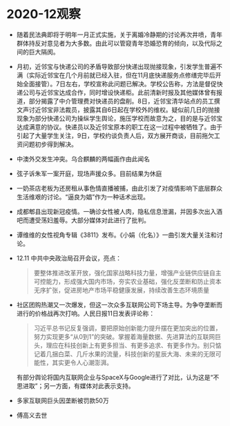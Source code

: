 # 2020-12观察

- 随着民法典即将于明年一月正式实施，关于离婚冷静期的讨论再次井喷，青年群体持反对意见者为大多数。由此可以管窥青年恐婚恐育的倾向，以及代际之间的巨大隔阂。
- 月初，近邻宝与快递公司的矛盾导致部分快递出现抛接现象，引发学生普遍不满（实际近邻宝在几个月前就已经入驻，但在11月底快递服务点修缮完毕后开始全面接管）。7日左右，学校宣称此问题已解决。学校公告称，方法是督促快递公司与近邻宝达成合作，同时增设快递柜。此前清新时报及其他媒体曾有报道，部分揭露了中介管理费对快递员的盘削。8日，近邻宝清华站点的员工撰文声讨近邻宝非法裁员，披露其自6日起在学校外的维权。疑似前几日的抛接现象为部分快递公司为操纵学生舆论，施压学校而故意为之，目的是与近邻宝达成满意的协议。快递员以及近邻宝原本的职工在这一过程中被牺牲了。由于引起了大量学生关注，9日，学校约谈负责人后，双方展开商谈，目前拖欠工资问题初步得到解决。
- 中澳外交发生冲突。乌合麒麟的两幅画作由此闻名
- 弦子诉朱军一案开庭，现场声援众多。目前结果为休庭
- 一奶茶店老板为还房租从事色情直播被捕，由此引发了对疫情影响下底层群众生活维艰的讨论。“逼良为娼”作为一种话术出现。
- 成都郫县出现新冠疫情。一确诊女性被人肉，隐私信息泄漏，并因多次出入酒吧而遭受荡妇羞辱。大部分媒体对此进行了批判。
- 谭维维的女性视角专辑《3811》发布。《小娟（化名）》一曲引发大量关注和讨论。
- 12.11 中共中央政治局召开会议，亮点：
    > 要整体推进改革开放，强化国家战略科技力量，增强产业链供应链自主可控能力，形成强大国内市场，夯实农业基础，强化反垄断和防止资本无序扩张，促进房地产市场平稳健康发展，持续改善生态环境质量
- 社区团购热潮又一次爆发，但这一次众多互联网公司下场主导。为争夺垄断而进行的价格战再次打响。人民日报11日发表评论称：
    > 习近平总书记反复强调，要把原始创新能力提升摆在更加突出的位置，努力实现更多“从0到1”的突破。掌握着海量数据、先进算法的互联网巨头，理应在科技创新上有更多担当、有更多追求、有更多作为。别只惦记着几捆白菜、几斤水果的流量，科技创新的星辰大海、未来的无限可能性，其实更令人心潮澎湃。

    有部分舆论将国内互联网企业与SpaceX与Google进行了对比，认为这是“不思进取”；另一方面，有媒体对此表示支持。
- 多家互联网巨头因垄断被罚款50万
- 傅高义去世